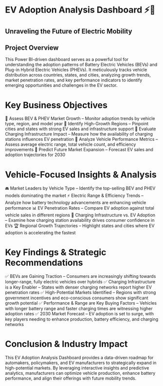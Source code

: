 # EV Adoption Analysis Dashboard ⚡🚗
## Unraveling the Future of Electric Mobility
## Project Overview
 This Power BI-driven dashboard serves as a powerful tool for understanding the adoption patterns of Battery Electric Vehicles (BEVs) and Plug-in Hybrid Electric 
 Vehicles (PHEVs). It meticulously tracks vehicle distribution across countries, states, and cities, analyzing growth trends, market penetration rates, and key 
 performance indicators to identify emerging opportunities and challenges in the EV sector.

# Key Business Objectives
🔹 Assess BEV & PHEV Market Growth – Monitor adoption trends by vehicle type, region, and model year
🔹 Identify High-Growth Regions – Pinpoint cities and states with strong EV sales and infrastructure support
🔹 Evaluate Charging Infrastructure Impact – Measure how the availability of charging stations influences EV penetration
🔹 Analyze Vehicle Performance Metrics – Assess average electric range, total vehicle count, and efficiency improvements
🔹 Predict Future Market Expansion – Forecast EV sales and adoption trajectories for 2030

# Vehicle-Focused Insights & Analysis
🚘 Market Leaders by Vehicle Type – Identify the top-selling BEV and PHEV models dominating the market
⚡ Electric Range & Efficiency Trends – Analyze how battery technology advancements are enhancing vehicle performance
📊 EV Penetration Rates – Compare EV adoption against total vehicle sales in different regions
🔋 Charging Infrastructure vs. EV Adoption – Examine how charging station availability drives consumer confidence in EVs
🏆 Regional Growth Trajectories – Highlight states and cities where EV adoption is accelerating the fastest

# Key Findings & Strategic Recommendations
✅ BEVs are Gaining Traction – Consumers are increasingly shifting towards longer-range, fully electric vehicles over hybrids
✅ Charging Infrastructure is a Key Enabler – States with denser charging networks report higher EV penetration rates
✅ High-Potential Markets Identified – Regions with strong government incentives and eco-conscious consumers show significant growth potential
✅ Performance & Range are Key Buying Factors – Vehicles with longer battery range and faster charging times are witnessing higher adoption rates
✅ 2030 Market Forecast – EV adoption is set to surge, with key players needing to enhance production, battery efficiency, and charging networks

# Conclusion & Industry Impact
 This EV Adoption Analysis Dashboard provides a data-driven roadmap for automakers, policymakers, and EV manufacturers to strategically expand in high-potential markets. 
 By leveraging interactive insights and predictive analytics, manufacturers can optimize vehicle production, enhance battery performance, and align their offerings with 
 future mobility trends.
